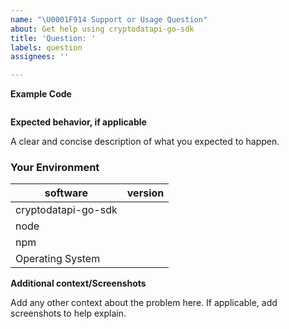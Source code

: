 ```yaml
---
name: "\U0001F914 Support or Usage Question"
about: Get help using cryptodatapi-go-sdk
title: 'Question: '
labels: question
assignees: ''

---
```


<!--
Please read and follow the instructions before submitting an issue:

- Ensure you've read our documentation, especially the [README](https://github.com/horisystems/cryptodatapi-go-sdk/blob/master/README.md) since it may contain information that helps you solve your issue.
- If you're reporting a bug, ensure it isn't already fixed in the latest version of cryptodatapi-go-sdk.
-->

<!--- Provide a clear and concise description of what the bug is. -->

**Example Code**

<!--- Provide a ode snippet to illustrate your question. -->

```js
```

**Expected behavior, if applicable**

A clear and concise description of what you expected to happen.

### Your Environment

<!--- Include as many relevant details about the environment you experienced the bug in -->

| software                     | version
| ---------------------------- | -------
| cryptodatapi-go-sdk            |
| node             			   |
| npm              			   |
| Operating System 			   |

**Additional context/Screenshots**

Add any other context about the problem here. If applicable, add screenshots to help explain.
